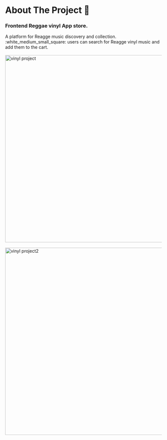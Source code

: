 
<h1>About The Project 🙋</h1>
<h3>Frontend Reggae vinyl App store.</h3>
A platform for Reagge music discovery and collection.</br>
:white_medium_small_square: users can search for Reagge vinyl music and add them to the cart.
</br>
</br>


<img width="600" alt="vinyl project" src="https://user-images.githubusercontent.com/71568364/199798929-508ff02e-9b98-4755-ad32-3786f4ce06c5.png">
</br>
</br>

<img width="600" alt="vinyl project2" src="https://user-images.githubusercontent.com/71568364/199799143-ef6aceff-25c4-4b9c-81e6-9fd4a5425ca7.png">
